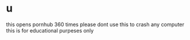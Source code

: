# u
this opens pornhub 360 times
please dont use this to crash any computer this is for educational purpeses only
